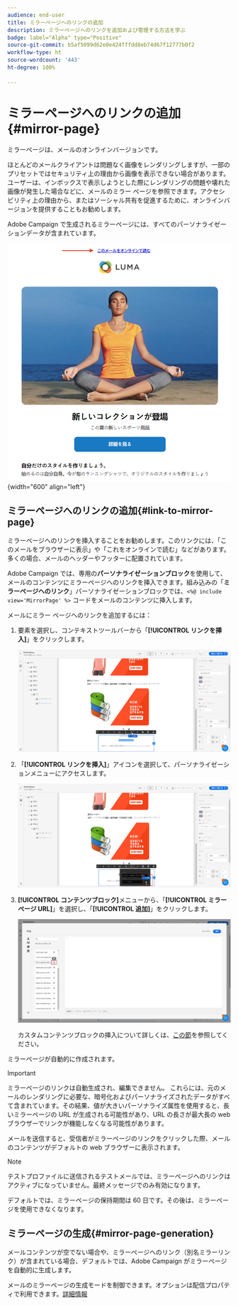 ```yaml
---
audience: end-user
title: ミラーページへのリンクの追加
description: ミラーページへのリンクを追加および管理する方法を学ぶ
badge: label="Alpha" type="Positive"
source-git-commit: b5af5099d62e0e424fffdd8eb74d67f12777b0f2
workflow-type: ht
source-wordcount: '443'
ht-degree: 100%

---
```



# ミラーページへのリンクの追加{#mirror-page}

ミラーページは、メールのオンラインバージョンです。

ほとんどのメールクライアントは問題なく画像をレンダリングしますが、一部のプリセットではセキュリティ上の理由から画像を表示できない場合があります。ユーザーは、インボックスで表示しようとした際にレンダリングの問題や壊れた画像が発生した場合などに、メールのミラー ページを参照できます。アクセシビリティ上の理由から、またはソーシャル共有を促進するために、オンラインバージョンを提供することもお勧めします。

Adobe Campaign で生成されるミラーページには、すべてのパーソナライゼーションデータが含まれています。

![ミラーリンクのサンプル](assets/mirror-page-link.png){width="600" align="left"}

## ミラーページへのリンクの追加{#link-to-mirror-page}

ミラーページへのリンクを挿入することをお勧めします。このリンクには、「このメールをブラウザーに表示」や「これをオンラインで読む」などがあります。多くの場合、メールのヘッダーやフッターに配置されています。

Adobe Campaign では、専用の&#x200B;**パーソナライゼーションブロック**&#x200B;を使用して、メールのコンテンツにミラーページへのリンクを挿入できます。組み込みの「**ミラーページへのリンク**」パーソナライゼーションブロックでは、`<%@ include view='MirrorPage' %>` コードをメールのコンテンツに挿入します。

メールにミラー ページへのリンクを追加するには：

1. 要素を選択し、コンテキストツールバーから「**[!UICONTROL リンクを挿入]**」をクリックします。

   ![](assets/message-tracking-mirror-page.png)

1. 「**[!UICONTROL リンクを挿入]**」アイコンを選択して、パーソナライゼーションメニューにアクセスします。

   ![](assets/message-tracking-mirror-page_2.png)

1. **[!UICONTROL コンテンツブロック]**&#x200B;メニューから、「**[!UICONTROL ミラーページ URL]**」を選択し、「**[!UICONTROL 追加]**」をクリックします。

   ![](assets/message-tracking-mirror-page_3.png)

   カスタムコンテンツブロックの挿入について詳しくは、[この節](../personalization/personalize.md#personalize-emails)を参照してください。

ミラーページが自動的に作成されます。

>[!IMPORTANT]
>
>ミラーページのリンクは自動生成され、編集できません。 これらには、元のメールのレンダリングに必要な、暗号化およびパーソナライズされたデータがすべて含まれています。その結果、値が大きいパーソナライズ属性を使用すると、長いミラーページの URL が生成される可能性があり、URL の長さが最大長の web ブラウザーでリンクが機能しなくなる可能性があります。

メールを送信すると、受信者がミラーページのリンクをクリックした際、メールのコンテンツがデフォルトの web ブラウザーに表示されます。

>[!NOTE]
>
>テストプロファイルに送信されるテストメールでは、ミラーページへのリンクはアクティブになっていません。最終メッセージでのみ有効になります。

デフォルトでは、ミラーページの保持期間は 60 日です。その後は、ミラーページを使用できなくなります。


## ミラーページの生成{#mirror-page-generation}

メールコンテンツが空でない場合や、ミラーページへのリンク（別名ミラーリンク）が含まれている場合、デフォルトでは、Adobe Campaign がミラーページを自動的に生成します。

メールのミラーページの生成モードを制御できます。オプションは配信プロパティで利用できます。[詳細情報](../advanced-settings/delivery-settings.md#mirror)
